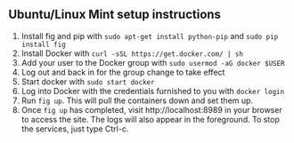 ## Ubuntu/Linux Mint setup instructions

1. Install fig and pip with `sudo apt-get install python-pip` and `sudo pip install fig`
1. Install Docker with `curl -sSL https://get.docker.com/ | sh`
1. Add your user to the Docker group with `sudo usermod -aG docker $USER`
1. Log out and back in for the group change to take effect
1. Start docker with `sudo start docker`
1. Log into Docker with the credentials furnished to you with `docker login`
1. Run `fig up`. This will pull the containers down and set them up.
1. Once `fig up` has completed, visit http://localhost:8989 in your browser to access the site. The logs will also appear in the foreground. To stop the services, just type Ctrl-c.


